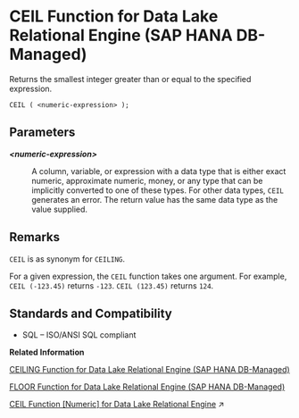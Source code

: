 <!-- loiocf884aecfedf41a49b65a4082fa91ffa -->

# CEIL Function for Data Lake Relational Engine \(SAP HANA DB-Managed\)

Returns the smallest integer greater than or equal to the specified expression.



```
CEIL ( <numeric-expression> );
```



<a name="loiocf884aecfedf41a49b65a4082fa91ffa__section_ygc_35l_srb"/>

## Parameters


<dl>
<dt><b>

*<numeric-expression\>*

</b></dt>
<dd>

A column, variable, or expression with a data type that is either exact numeric, approximate numeric, money, or any type that can be implicitly converted to one of these types. For other data types, `CEIL` generates an error. The return value has the same data type as the value supplied.



</dd>
</dl>



<a name="loiocf884aecfedf41a49b65a4082fa91ffa__section_j3r_35l_srb"/>

## Remarks

`CEIL` is as synonym for `CEILING`.

For a given expression, the `CEIL` function takes one argument. For example, `CEIL (-123.45)` returns `-123`. `CEIL (123.45)` returns `124`.



<a name="loiocf884aecfedf41a49b65a4082fa91ffa__section_gff_j5l_srb"/>

## Standards and Compatibility

-   SQL – ISO/ANSI SQL compliant

**Related Information**  


[CEILING Function for Data Lake Relational Engine \(SAP HANA DB-Managed\)](ceiling-function-for-data-lake-relational-engine-sap-hana-db-managed-2201fad.md "Returns the ceiling (smallest integer not less than) of a number.")

[FLOOR Function for Data Lake Relational Engine \(SAP HANA DB-Managed\)](floor-function-for-data-lake-relational-engine-sap-hana-db-managed-0beceab.md "Returns the floor of (largest integer not greater than) a number.")

[CEIL Function \[Numeric\] for Data Lake Relational Engine](https://help.sap.com/viewer/19b3964099384f178ad08f2d348232a9/2024_1_QRC/en-US/a53a419c84f21015b689e542cbf26996.html "Returns the smallest integer greater than or equal to the specified expression.") :arrow_upper_right:

